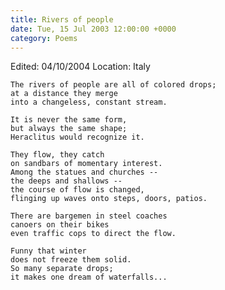 ```yaml
---
title: Rivers of people
date: Tue, 15 Jul 2003 12:00:00 +0000
category: Poems
---
```


Edited: 04/10/2004
Location: Italy

    The rivers of people are all of colored drops;  
    at a distance they merge  
    into a changeless, constant stream.

    It is never the same form,  
    but always the same shape;  
    Heraclitus would recognize it.

    They flow, they catch  
    on sandbars of momentary interest.  
    Among the statues and churches --  
    the deeps and shallows --  
    the course of flow is changed,  
    flinging up waves onto steps, doors, patios.

    There are bargemen in steel coaches  
    canoers on their bikes  
    even traffic cops to direct the flow.

    Funny that winter  
    does not freeze them solid.  
    So many separate drops;  
    it makes one dream of waterfalls...


